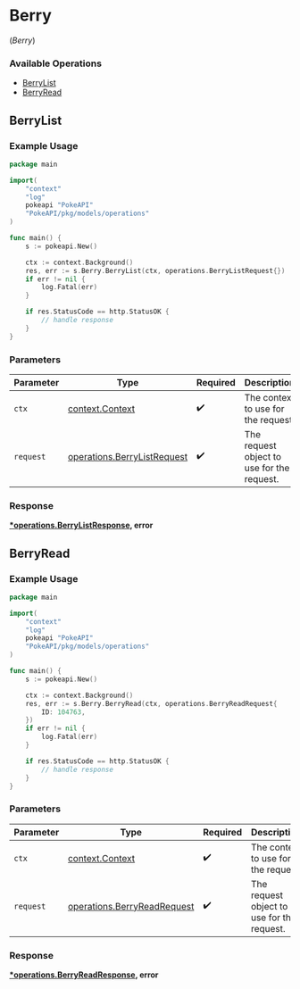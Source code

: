 # Berry
(*Berry*)

### Available Operations

* [BerryList](#berrylist)
* [BerryRead](#berryread)

## BerryList

### Example Usage

```go
package main

import(
	"context"
	"log"
	pokeapi "PokeAPI"
	"PokeAPI/pkg/models/operations"
)

func main() {
    s := pokeapi.New()

    ctx := context.Background()
    res, err := s.Berry.BerryList(ctx, operations.BerryListRequest{})
    if err != nil {
        log.Fatal(err)
    }

    if res.StatusCode == http.StatusOK {
        // handle response
    }
}
```

### Parameters

| Parameter                                                                  | Type                                                                       | Required                                                                   | Description                                                                |
| -------------------------------------------------------------------------- | -------------------------------------------------------------------------- | -------------------------------------------------------------------------- | -------------------------------------------------------------------------- |
| `ctx`                                                                      | [context.Context](https://pkg.go.dev/context#Context)                      | :heavy_check_mark:                                                         | The context to use for the request.                                        |
| `request`                                                                  | [operations.BerryListRequest](../../models/operations/berrylistrequest.md) | :heavy_check_mark:                                                         | The request object to use for the request.                                 |


### Response

**[*operations.BerryListResponse](../../models/operations/berrylistresponse.md), error**


## BerryRead

### Example Usage

```go
package main

import(
	"context"
	"log"
	pokeapi "PokeAPI"
	"PokeAPI/pkg/models/operations"
)

func main() {
    s := pokeapi.New()

    ctx := context.Background()
    res, err := s.Berry.BerryRead(ctx, operations.BerryReadRequest{
        ID: 104763,
    })
    if err != nil {
        log.Fatal(err)
    }

    if res.StatusCode == http.StatusOK {
        // handle response
    }
}
```

### Parameters

| Parameter                                                                  | Type                                                                       | Required                                                                   | Description                                                                |
| -------------------------------------------------------------------------- | -------------------------------------------------------------------------- | -------------------------------------------------------------------------- | -------------------------------------------------------------------------- |
| `ctx`                                                                      | [context.Context](https://pkg.go.dev/context#Context)                      | :heavy_check_mark:                                                         | The context to use for the request.                                        |
| `request`                                                                  | [operations.BerryReadRequest](../../models/operations/berryreadrequest.md) | :heavy_check_mark:                                                         | The request object to use for the request.                                 |


### Response

**[*operations.BerryReadResponse](../../models/operations/berryreadresponse.md), error**

